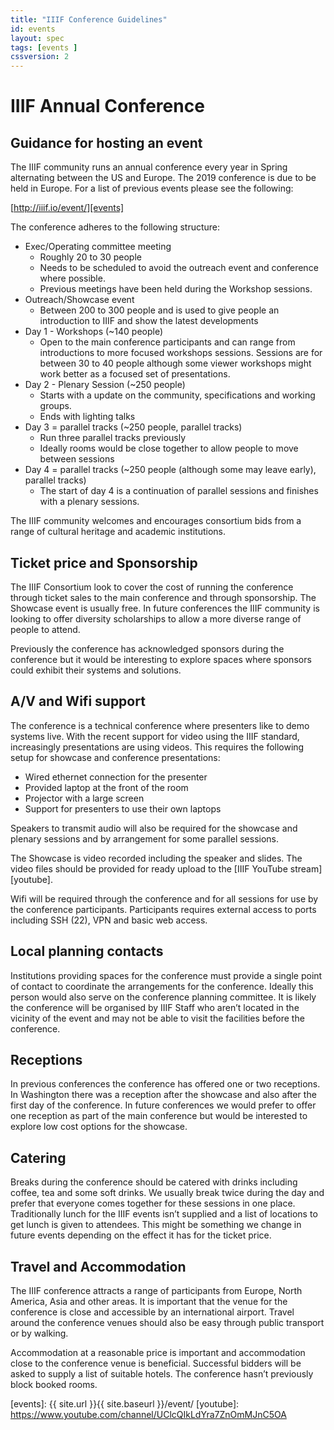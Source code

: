```yaml
---
title: "IIIF Conference Guidelines"
id: events
layout: spec
tags: [events ]
cssversion: 2
---
```

# IIIF Annual Conference
## Guidance for hosting an event

The IIIF community runs an annual conference every year in Spring alternating between the US and Europe. The 2019 conference is due to be held in Europe. For a list of previous events please see the following:

[http://iiif.io/event/][events]

The conference adheres to the following structure:

 * Exec/Operating committee meeting
   * Roughly 20 to 30 people
   * Needs to be scheduled to avoid the outreach event and conference where possible.
   * Previous meetings have been held during the Workshop sessions.  
 * Outreach/Showcase event
   * Between 200 to 300 people and is used to give people an introduction to IIIF and show the latest developments
 * Day 1 - Workshops (~140 people)
   * Open to the main conference participants and can range from introductions to more focused workshops sessions. Sessions are for between 30 to 40 people although some viewer workshops might work better as a focused set of presentations.
 * Day 2 - Plenary Session (~250 people)
   * Starts with a update on the community, specifications and working groups.
   * Ends with lighting talks
 * Day 3 = parallel tracks (~250 people, parallel tracks)
   * Run three parallel tracks previously
   * Ideally rooms would be close together to allow people to move between sessions
 * Day 4 = parallel tracks (~250 people (although some may leave early), parallel tracks)
   * The start of day 4 is a continuation of parallel sessions and finishes with a plenary sessions.

The IIIF community welcomes and encourages consortium bids from a range of cultural heritage and academic institutions.

## Ticket price and Sponsorship
The IIIF Consortium look to cover the cost of running the conference through ticket sales to the main conference and through sponsorship. The Showcase event is usually free. In future conferences the IIIF community is looking to offer diversity scholarships to allow a more diverse range of people to attend.

Previously the conference has acknowledged sponsors during the conference but it would be interesting to explore spaces where sponsors could exhibit their systems and solutions.

## A/V and Wifi support
The conference is a technical conference where presenters like to demo systems live. With the recent support for video using the IIIF standard, increasingly presentations are using videos. This requires the following setup for showcase and conference presentations:

 * Wired ethernet connection for the presenter
 * Provided laptop at the front of the room
 * Projector with a large screen
 * Support for presenters to use their own laptops

Speakers to transmit audio will also be required for the showcase and plenary sessions and by arrangement for some parallel sessions.  

The Showcase is video recorded including the speaker and slides. The video files should be provided for ready upload to the [IIIF YouTube stream][youtube].

Wifi will be required through the conference and for all sessions for use by the conference participants. Participants requires external access to ports including SSH (22), VPN and basic web access.  

## Local planning contacts
Institutions providing spaces for the conference must provide a single point of contact to coordinate the arrangements for the conference. Ideally this person would also serve on the conference planning committee. It is likely the conference will be organised by IIIF Staff who aren’t located in the vicinity of the event and may not be able to visit the facilities before the conference.

## Receptions
In previous conferences the conference has offered one or two receptions. In Washington there was a reception after the showcase and also after the first day of the conference. In future conferences we would prefer to offer one reception as part of the main conference but would be interested to explore low cost options for the showcase.
## Catering
Breaks during the conference should be catered with drinks including coffee, tea and some soft drinks. We usually break twice during the day and prefer that everyone comes together for these sessions in one place. Traditionally lunch for the IIIF events isn’t supplied and a list of locations to get lunch is given to attendees. This might be something we change in future events depending on the effect it has for the ticket price.

## Travel and Accommodation
The IIIF conference attracts a range of participants from Europe, North America, Asia and other areas. It is important that the venue for the conference is close and accessible by an international airport. Travel around the conference venues should also be easy through public transport or by walking.

Accommodation at a reasonable price is important and accommodation close to the conference venue is beneficial. Successful bidders will be asked to supply a list of suitable hotels. The conference hasn’t previously block booked rooms.

[events]: {{ site.url }}{{ site.baseurl }}/event/
[youtube]: https://www.youtube.com/channel/UClcQIkLdYra7ZnOmMJnC5OA

